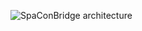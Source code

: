 ![SpaConBridge architecture](http://www.plantuml.com/plantuml/proxy?cache=no&src=https://raw.githubusercontent.com/ChristianAhrens/SpaConBridge/development/Resources/Documentation/SpaConBridgeArchOvw.txt)